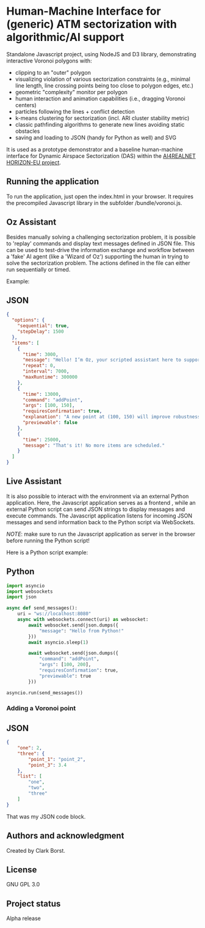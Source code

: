 # Human-Machine Interface for (generic) ATM sectorization with algorithmic/AI support

Standalone Javascript project, using NodeJS and D3 library, demonstrating interactive Voronoi polygons with:
- clipping to an "outer" polygon
- visualizing violation of various sectorization constraints (e.g., minimal line length, line crossing points being too close to polygon edges, etc.)
- geometric "complexity" monitor per polygon
- human interaction and animation capabilities (i.e., dragging Voronoi centers)
- particles following the lines + conflict detection
- k-means clustering for sectorization (incl. ARI cluster stability metric)
- classic pathfinding algorithms to generate new lines avoiding static obstacles
- saving and loading to JSON (handy for Python as well) and SVG

It is used as a prototype demonstrator and a baseline human-machine interface for Dynamic Airspace Sectorization (DAS) within the [AI4REALNET HORIZON-EU project](https://ai4realnet.eu/).

## Running the application

To run the application, just open the index.html in your browser. It requires the precompiled Javascript library in the subfolder /bundle/voronoi.js.  

## Oz Assistant

Besides manually solving a challenging sectorization problem, it is possible to 'replay' commands and display text messages defined in JSON file. This can be used to test-drive the 
information exchange and workflow between a 'fake' AI agent (like a 'Wizard of Oz') supporting the human in trying to solve the sectorization problem. The actions defined in the file can 
either run sequentially or timed.

Example:

JSON
----

```json
{
  "options": {
    "sequential": true,
    "stepDelay": 1500
  },
  "items": [
    {
      "time": 3000,
      "message": "Hello! I’m Oz, your scripted assistant here to support your sectorization efforts.\n\n",
      "repeat": 0,
      "interval": 7000,
      "maxRuntime": 300000
    },
    {
      "time": 13000,
      "command": "addPoint",
      "args": [100, 150],
      "requiresConfirmation": true,
      "explanation": "A new point at (100, 150) will improve robustness by 15%.",
      "previewable": false
    },
    {
      "time": 25000,
      "message": "That's it! No more items are scheduled."
    }
  ]
}
```

## Live Assistant

It is also possible to interact with the environment via an external Python application. Here, the Javascript application serves as a frontend , while an external Python script
can send JSON strings to display messages and execute commands. The Javascript application listens for incoming JSON messages and send information back to the Python script via WebSockets. 

*NOTE*: make sure to run the Javascript application as server in the browser before running the Python script!

Here is a Python script example:

Python
----

```python
import asyncio
import websockets
import json

async def send_messages():
    uri = "ws://localhost:8080"
    async with websockets.connect(uri) as websocket:
        await websocket.send(json.dumps({
            "message": "Hello from Python!"
        }))
        await asyncio.sleep(1)

        await websocket.send(json.dumps({
            "command": "addPoint",
            "args": [100, 200],
            "requiresConfirmation": true,
            "previewable": true
        }))

asyncio.run(send_messages())
```

### Adding a Voronoi point

JSON
----

```json
{
    "one": 2,
    "three": {
        "point_1": "point_2",
        "point_3": 3.4
    },
    "list": [
        "one",
        "two",
        "three"
    ]
}
```

That was my JSON code block.




## Authors and acknowledgment
Created by Clark Borst.

## License
GNU GPL 3.0

## Project status
Alpha release
















